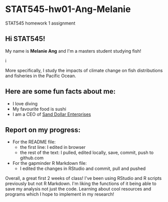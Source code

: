 # STAT545-hw01-Ang-Melanie
STAT545 homework 1 assignment

## Hi STAT545!

My name is **Melanie Ang** and I'm a masters student studying fish!

i[](https://media.giphy.com/media/VNPdGi7XsQZaw/giphy.gif)

More specifically, I study the impacts of climate change on fish distributions and fisheries in the Pacific Ocean.

## Here are some fun facts about me:

- I love diving
- My favourite food is sushi
- I am a CEO of <a href="http://www.sanddollarenterprises.com">Sand Dollar Enterprises</a>

## Report on my progress:

- For the README file:
    + the first line: I edited in browser
    + the rest of the text: I pulled, edited locally, save, commit, push to github.com 
- For the gapminder R Markdown file:
    + I edited the changes in RStudio and commit, pull and pushed
    
Overall, a great first 2 weeks of class! I've been using RStudio and R scripts previously but not R Markdown. I'm liking the functions of it being able to save my analysis not just the code. Learning about cool resources and programs which I hope to implement in my research!